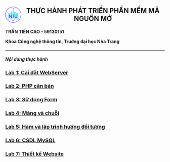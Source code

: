 <h2><img style="float: left" src="NTU_logo.png" width="50" height="50"><center>THỰC HÀNH PHÁT TRIỂN PHẦN MỀM MÃ NGUỒN MỞ</center></h2>

<h4>
TRẦN TIẾN CAO - 59130151

Khoa Công nghệ thông tin, Trường đại học Nha Trang
</h4>

------------------
<h5>Nội dung thực hành</h5>

### [Lab 1: Cài đặt WebServer](https://github.com/ltbhang/PHP/tree/main/Lab1_WebServerInstallation)
### [Lab 2: PHP căn bản](https://github.com/ltbhang/PHP/tree/main/Lab2_BasicPHP)
### [Lab 3: Sử dụng Form](https://github.com/ltbhang/PHP/tree/main/Lab3_UsingForm)
### [Lab 4: Mảng và chuỗi](https://github.com/ltbhang/PHP/tree/main/Lab4_ArrayAndString)
### [Lab 5: Hàm và lập trình hướng đối tượng](https://github.com/ltbhang/PHP_Local/tree/main/Lab5_OOP)
### [Lab 6: CSDL MySQL]()
### [Lab 7: Thiết kế Website]()
